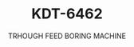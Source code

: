---
templateKey: product-item
description: 'TRHOUGH FEED BORING MACHINE

  Model: KDT-6462

  With belt feeding

  Boring with upper unit

  Quick drill bit changing adaptors

  One operator using

  Two operators using

  Prismatic guiding

  PLC control'
image: /img/kdt-6462.jpg
parameters: []
subtitle: TRHOUGH FEED BORING MACHINE
title: KDT-6462
---